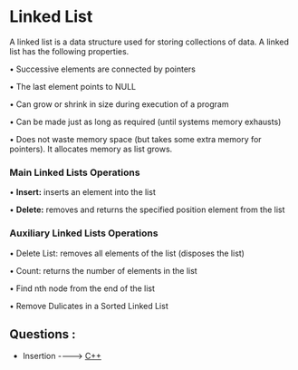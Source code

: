 # Linked List

A linked list is a data structure used for storing collections of data. A linked list has the following
properties.

• Successive elements are connected by pointers

• The last element points to NULL

• Can grow or shrink in size during execution of a program

• Can be made just as long as required (until systems memory exhausts)

• Does not waste memory space (but takes some extra memory for pointers). It allocates memory as list grows.

###  Main Linked Lists Operations

• **Insert:** inserts an element into the list

• **Delete:** removes and returns the specified position element from the list


### Auxiliary Linked Lists Operations

• Delete List: removes all elements of the list (disposes the list)

• Count: returns the number of elements in the list

• Find nth node from the end of the list

• Remove Dulicates in a Sorted Linked List


## Questions :
* Insertion ----> [C++](/Code/C++/insertion_in_linked_list.cpp)
